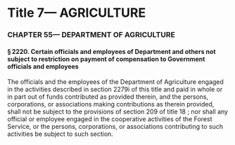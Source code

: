 
# Title 7— AGRICULTURE
### CHAPTER 55— DEPARTMENT OF AGRICULTURE
#### § 2220. Certain officials and employees of Department and others not subject to restriction on payment of compensation to Government officials and employees

The officials and the employees of the Department of Agriculture engaged in the activities described in section 2279i of this title and paid in whole or in part out of funds contributed as provided therein, and the persons, corporations, or associations making contributions as therein provided, shall not be subject to the provisions of section 209 of title 18 ; nor shall any official or employee engaged in the cooperative activities of the Forest Service, or the persons, corporations, or associations contributing to such activities be subject to such section.
